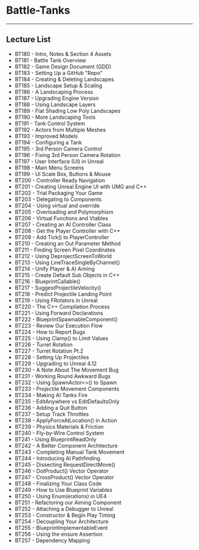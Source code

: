 # **Battle-Tanks**

---

## **Lecture List**
* BT180 - Intro, Notes & Section 4 Assets
* BT181 - Battle Tank Overview
* BT182 - Game Design Document (GDD)
* BT183 - Setting Up a GitHub "Repo"
* BT184 - Creating & Deleting Landscapes
* BT185 - Landscape Setup & Scaling
* BT186 - A Landscaping Process
* BT187 - Upgrading Engine Version
* BT188 - Using Landscape Layers
* BT189 - Flat Shading Low Poly Landscapes
* BT190 - More Landscaping Tools
* BT191 - Tank Control System
* BT192 - Actors from Multiple Meshes
* BT193 - Improved Models
* BT194 - Configuring a Tank
* BT195 - 3rd Person Camera Control
* BT196 - Fixing 3rd Person Camera Rotation
* BT197 - User Interface (UI) in Unreal
* BT198 - Main Menu Screens
* BT199 - UI Scale Box, Buttons & Mouse
* BT200 - Controller Ready Navigation
* BT201 - Creating Unreal Engine UI with UMG and C++
* BT202 - Trial Packaging Your Game
* BT203 - Delegating to Components
* BT204 - Using virtual and override
* BT205 - Overloading and Polymorphism
* BT206 - Virtual Functions and Vtables
* BT207 - Creating an AI Controller Class
* BT208 - Get the Player Controller with C++
* BT209 - Add Tick() to PlayerController
* BT210 - Creating an Out Parameter Method
* BT211 - Finding Screen Pixel Coordinates
* BT212 - Using DeprojectScreenToWorld
* BT213 - Using LineTraceSingleByChannel()
* BT214 - Unify Player & AI Aiming
* BT215 - Create Default Sub Objects in C++
* BT216 - BlueprintCallable()
* BT217 - SuggestProjectileVelocity()
* BT218 - Predict Projectile Landing Point
* BT219 - Using FRotators in Unreal
* BT220 - The C++ Compilation Process
* BT221 - Using Forward Declarations
* BT222 - BlueprintSpawnableComponent()
* BT223 - Review Our Execution Flow
* BT224 - How to Report Bugs
* BT225 - Using Clamp() to Limit Values
* BT226 - Turret Rotation
* BT227 - Turret Rotation Pt.2
* BT228 - Setting Up Projectiles
* BT229 - Upgrading to Unreal 4.12
* BT230 - A Note About The Movement Bug
* BT231 - Working Round Awkward Bugs
* BT232 - Using SpawnActor<>() to Spawn
* BT233 - Projectile Movement Components
* BT234 - Making AI Tanks Fire
* BT235 - EditAnywhere vs EditDefaultsOnly
* BT236 - Adding a Quit Button
* BT237 - Setup Track Throttles
* BT238 - ApplyForceAtLocation() in Action
* BT239 - Physics Materials & Friction
* BT240 - Fly-by-Wire Control System
* BT241 - Using BlueprintReadOnly
* BT242 - A Better Component Architecture
* BT243 - Completing Manual Tank Movement
* BT244 - Introducing AI Pathfinding
* BT245 - Dissecting RequestDirectMove()
* BT246 - DotProduct() Vector Operator
* BT247 - CrossProduct() Vector Operator
* BT248 - Finalizing Your Class Code
* BT249 - How to Use Blueprint Variables
* BT250 - Using Enum(erations) in UE4
* BT251 - Refactoring our Aiming Component
* BT252 - Attaching a Debugger to Unreal
* BT253 - Constructor & Begin Play Timing
* BT254 - Decoupling Your Architecture
* BT255 - BlueprintImplementableEvent
* BT256 - Using the ensure Assertion
* BT257 - Dependency Mapping

